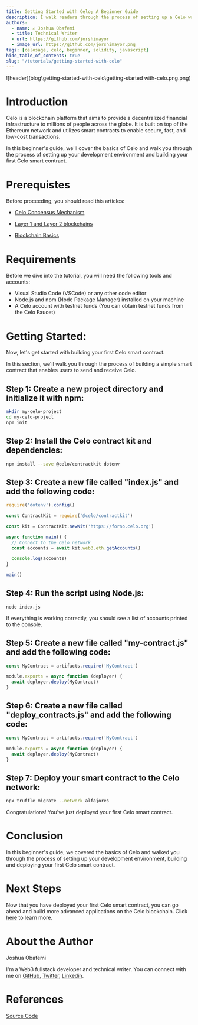 ```yaml
---
title: Getting Started with Celo; A Beginner Guide
description: I walk readers through the process of setting up a Celo wallet and making their first transaction on the blockchain using Solidity and Javascript
authors:
  - name: ✍️ Joshua Obafemi
  - title: Technical Writer
  - url: https://github.com/jorshimayor
  - image_url: https://github.com/jorshimayor.png
tags: [celosage, celo, beginner, solidity, javascript]
hide_table_of_contents: true
slug: "/tutorials/getting-started-with-celo"
---
```


![header](blog\getting-started-with-celo\getting-started with-celo.png.png)

# Introduction

Celo is a blockchain platform that aims to provide a decentralized financial infrastructure to millions of people across the globe. It is built on top of the Ethereum network and utilizes smart contracts to enable secure, fast, and low-cost transactions.

In this beginner's guide, we'll cover the basics of Celo and walk you through the process of setting up your development environment and building your first Celo smart contract.




# Prerequistes
Before proceeding, you should read this articles:

- [Celo Concensus Mechanism](https://docs.celo.org/blog/tutorials/a-deep-dive-into-celo-consensus-mechanism)

- [Layer 1 and Layer 2 blockchains](https://docs.celo.org/blog/tutorials/an-introduction-to-layer-1-and-layer-2-blockchain-protocols)

- [Blockchain Basics](https://docs.celo.org/blog/tutorials/blockchain-basics-an-introduction-to-web3-terms-and-concepts-with-celo)



# Requirements
Before we dive into the tutorial, you will need the following tools and accounts:

- Visual Studio Code (VSCode) or any other code editor
- Node.js and npm (Node Package Manager) installed on your machine
- A Celo account with testnet funds (You can obtain testnet funds from the Celo Faucet)


# Getting Started:

Now, let's get started with building your first Celo smart contract.

In this section, we'll walk you through the process of building a simple smart contract that enables users to send and receive Celo.



## Step 1: Create a new project directory and initialize it with npm:

```bash
mkdir my-celo-project
cd my-celo-project
npm init
```


## Step 2: Install the Celo contract kit and dependencies:

```bash
npm install --save @celo/contractkit dotenv
```



## Step 3: Create a new file called "index.js" and add the following code:

```javascript
require('dotenv').config()

const ContractKit = require('@celo/contractkit')

const kit = ContractKit.newKit('https://forno.celo.org')

async function main() {
  // Connect to the Celo network
  const accounts = await kit.web3.eth.getAccounts()

  console.log(accounts)
}

main()
```



## Step 4: Run the script using Node.js:

```bash
node index.js
```

If everything is working correctly, you should see a list of accounts printed to the console.



## Step 5: Create a new file called "my-contract.js" and add the following code:

```javascript
const MyContract = artifacts.require('MyContract')

module.exports = async function (deployer) {
  await deployer.deploy(MyContract)
}
```



## Step 6: Create a new file called "deploy_contracts.js" and add the following code:

```javascript
const MyContract = artifacts.require('MyContract')

module.exports = async function (deployer) {
  await deployer.deploy(MyContract)
}
```

## Step 7: Deploy your smart contract to the Celo network:

```bash
npx truffle migrate --network alfajores
```

Congratulations! You've just deployed your first Celo smart contract.




# Conclusion

In this beginner's guide, we covered the basics of Celo and walked you through the process of setting up your development environment, building and deploying your first Celo smart contract.



# Next Steps
Now that you have deployed your first Celo smart contract, you can go ahead and build more advanced applications on the Celo blockchain. Click [here](https://docs.celo.org/tutorials) to learn more.


# About the Author

Joshua Obafemi

I'm a Web3 fullstack developer and technical writer. You can connect with me on [GitHub](https://github.com/jorshimayor), [Twitter](https://twitter.com/jorshimayor), [Linkedin](https://www.linkedin.com/in/joshua-obafemi-ba2014199/).



# References

[Source Code](https://github.com/jorshimayor/First-Celo-Smart-Contract)